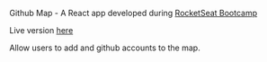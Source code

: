 Github Map - A React app developed during [RocketSeat Bootcamp](https://rocketseat.com.br/bootcamp)

Live version [here](https://rlisboars.github.io/react-githubmap/)

Allow users to add and github accounts to the map.
